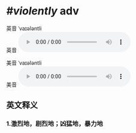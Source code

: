 # ***\#violently*** adv
英音 ˈvaɪələntli  
英音
<audio src="./media/violently1_AAC.aac" controls="controls"></audio>

美音 ˈvaɪələntli  
美音
<audio src="./media/violently2_AAC.aac" controls="controls"></audio>



  

英文释义
---
### 1.**激烈地，剧烈地；凶猛地，暴力地**  


